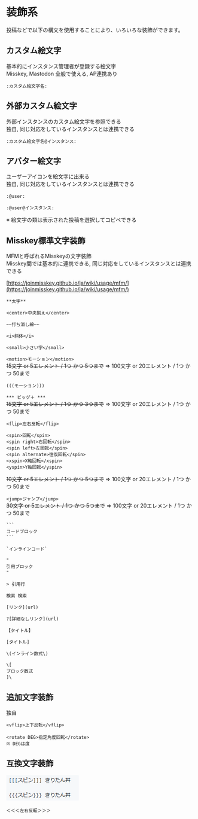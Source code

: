 # 装飾系

投稿などで以下の構文を使用することにより、いろいろな装飾ができます。

## カスタム絵文字
基本的にインスタンス管理者が登録する絵文字  
Misskey, Mastodon 全般で使える, AP連携あり

`:カスタム絵文字名:`

## 外部カスタム絵文字
外部インスタンスのカスタム絵文字を参照できる  
独自, 同じ対応をしているインスタンスとは連携できる

`:カスタム絵文字名@インスタンス:` 

## アバター絵文字
ユーザーアイコンを絵文字に出来る  
独自, 同じ対応をしているインスタンスとは連携できる

`:@user:`

`:@user@インスタンス:`

※ 絵文字の類は表示された投稿を選択してコピペできる

## Misskey標準文字装飾
MFMと呼ばれるMisskeyの文字装飾  
Misskey間では基本的に連携できる, 同じ対応をしているインスタンスとは連携できる

[https://joinmisskey.github.io/ja/wiki/usage/mfm/](https://joinmisskey.github.io/ja/wiki/usage/mfm/)


`**太字**`

`<center>中央揃え</center>`

`~~打ち消し線~~`

`<i>斜体</i>`

`<small>小さい字</small>`

`<motion>モーション</motion>`  
~~15文字 or 5エレメント / 1つ かつ 5つまで~~ => 100文字 or 20エレメント / 1つ かつ 50まで

`(((モーション)))`

`*** ビッグ＋ ***`  
~~15文字 or 5エレメント / 1つ かつ 3つまで~~ => 100文字 or 20エレメント / 1つ かつ 50まで

`<flip>左右反転</flip>`

```
<spin>回転</spin>
<spin right>右回転</spin>
<spin left>左回転</spin>
<spin alternate>往復回転</spin>
<xspin>X軸回転</xspin>
<yspin>Y軸回転</yspin>
```
~~10文字 or 5エレメント / 1つ かつ 5つまで~~ => 100文字 or 20エレメント / 1つ かつ 50まで

`<jump>ジャンプ</jump>`  
~~30文字 or 5エレメント / 1つ かつ 5つまで~~ => 100文字 or 20エレメント / 1つ かつ 50まで

````
```
コードブロック
```
````

````
`インラインコード`
````

````
"
引用ブロック
"
````

`> 引用行`

`検索 検索`

`[リンク](url)`

`?[詳細なしリンク](url)`

`【タイトル】`

`[タイトル]`

`\(インライン数式\)`

```
\[
ブロック数式
]\
```

## 追加文字装飾
独自
```
<vflip>上下反転</vflip>

<rotate DEG>指定角度回転</rotate>
※ DEGは度
```

## 互換文字装飾
![mfm_kiritan.png](mfm_kiritan.png)
```
＜＜＜左右反転＞＞＞
```
